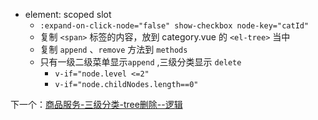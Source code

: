 - element:  scoped slot
	- `:expand-on-click-node="false" show-checkbox node-key="catId"`
	- 复制 `<span>` 标签的内容，放到 category.vue 的 `<el-tree>` 当中
	- 复制 `append` 、`remove` 方法到 `methods`
	- 只有一级二级菜单显示`append` ,三级分类显示 `delete`
		- `v-if="node.level <=2"`
		- `v-if="node.childNodes.length==0"`

下一个：[商品服务-三级分类-tree删除--逻辑](商品服务-三级分类-tree删除--逻辑.md)